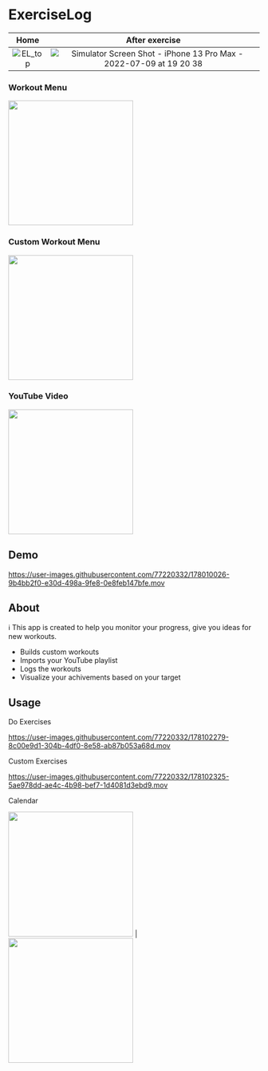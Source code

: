 # ExerciseLog

  Home         |  After exercise
:-------------------------:|:-------------------------:
![EL_top](https://user-images.githubusercontent.com/77220332/178101621-326d45a4-0b32-4c4f-800d-a4a064e7ddd1.png) |  ![Simulator Screen Shot - iPhone 13 Pro Max - 2022-07-09 at 19 20 38](https://user-images.githubusercontent.com/77220332/178101604-99a09c55-fb25-4708-8d5a-11859cb4ce6a.png)


### Workout Menu

<img src="https://user-images.githubusercontent.com/77220332/178101803-3ba4d098-f589-4abb-8546-b99b94b8ad8d.png" width="250" />

### Custom Workout Menu

<img src="https://user-images.githubusercontent.com/77220332/178101838-0903e47b-7ad6-4192-a8d2-0649074cbbb0.png" width="250" />

### YouTube Video


<img src="https://user-images.githubusercontent.com/77220332/178102061-b02ab178-c69c-4b0f-8dde-3b5d0271187d.png" width="250" />

## Demo

https://user-images.githubusercontent.com/77220332/178010026-9b4bb2f0-e30d-498a-9fe8-0e8feb147bfe.mov


## About
ℹ️  This app is created to help you monitor your progress, give you ideas for new workouts.

- Builds custom workouts
- Imports your YouTube playlist
- Logs the workouts
- Visualize your achivements based on your target


## Usage

Do Exercises


https://user-images.githubusercontent.com/77220332/178102279-8c00e9d1-304b-4df0-8e58-ab87b053a68d.mov



Custom Exercises



https://user-images.githubusercontent.com/77220332/178102325-5ae978dd-ae4c-4b98-bef7-1d4081d3ebd9.mov



Calendar

<img src="https://user-images.githubusercontent.com/77220332/178101148-a2df14cd-bbc1-4619-aedc-b5c3ccc60a08.png" width="250" /> |  <img src="https://user-images.githubusercontent.com/77220332/178102367-734f94e8-6e19-4fa1-bfdb-cc0840a07bcf.png" width="250" />
